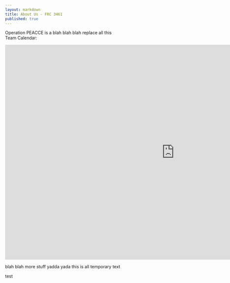 ```yaml
---
layout: markdown
title: About Us - FRC 3461
published: true
---
```

Operation PEACCE is a blah blah blah replace all this  
Team Calendar:
<iframe src="https://calendar.google.com/calendar/embed?height=700&wkst=1&bgcolor=%23ffffff&ctz=America%2FNew_York&showTitle=0&showNav=0&showPrint=0&showTabs=0&showCalendars=0&showTz=1&showDate=1&mode=MONTH&src=dGVhbUBwZWFjY2Uub3Jn&color=%23039BE5" style="border-width:0" width="1100" height="700" frameborder="0" scrolling="no">
</iframe>

blah blah more stuff yadda yada this is all temporary text

test
